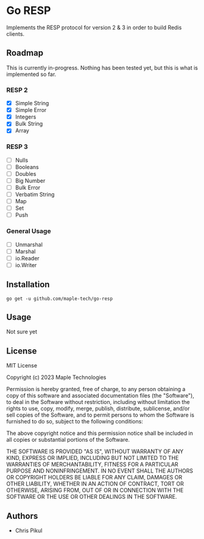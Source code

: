# Go RESP

Implements the RESP protocol for version 2 &amp; 3 in order to build Redis clients.

## Roadmap

This is currently in-progress. Nothing has been tested yet, but this is what is
implemented so far.

### RESP 2

- [X] Simple String
- [X] Simple Error
- [X] Integers
- [X] Bulk String
- [X] Array

### RESP 3

- [ ] Nulls
- [ ] Booleans
- [ ] Doubles
- [ ] Big Number
- [ ] Bulk Error
- [ ] Verbatim String
- [ ] Map
- [ ] Set
- [ ] Push

### General Usage

- [ ] Unmarshal
- [ ] Marshal
- [ ] io.Reader
- [ ] io.Writer
 
## Installation

```
go get -u github.com/maple-tech/go-resp
```

## Usage

Not sure yet

## License

MIT License

Copyright (c) 2023 Maple Technologies

Permission is hereby granted, free of charge, to any person obtaining a copy
of this software and associated documentation files (the "Software"), to deal
in the Software without restriction, including without limitation the rights
to use, copy, modify, merge, publish, distribute, sublicense, and/or sell
copies of the Software, and to permit persons to whom the Software is
furnished to do so, subject to the following conditions:

The above copyright notice and this permission notice shall be included in all
copies or substantial portions of the Software.

THE SOFTWARE IS PROVIDED "AS IS", WITHOUT WARRANTY OF ANY KIND, EXPRESS OR
IMPLIED, INCLUDING BUT NOT LIMITED TO THE WARRANTIES OF MERCHANTABILITY,
FITNESS FOR A PARTICULAR PURPOSE AND NONINFRINGEMENT. IN NO EVENT SHALL THE
AUTHORS OR COPYRIGHT HOLDERS BE LIABLE FOR ANY CLAIM, DAMAGES OR OTHER
LIABILITY, WHETHER IN AN ACTION OF CONTRACT, TORT OR OTHERWISE, ARISING FROM,
OUT OF OR IN CONNECTION WITH THE SOFTWARE OR THE USE OR OTHER DEALINGS IN THE
SOFTWARE.

## Authors

- Chris Pikul

